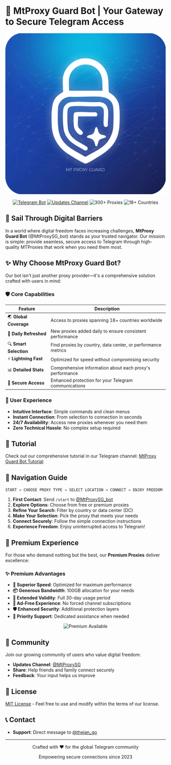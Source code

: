 # 🔐 MtProxy Guard Bot | Your Gateway to Secure Telegram Access

![MtProxy Guard Bot - Secure Your Connection](./images/banner.png)

<div align="center">
  <a href="https://t.me/MtProxySG_bot"><img src="https://img.shields.io/badge/Telegram-Bot-blue?style=for-the-badge&logo=telegram" alt="Telegram Bot"></a>
  <a href="https://t.me/MtProxySG"><img src="https://img.shields.io/badge/Updates-Channel-blue?style=for-the-badge&logo=telegram" alt="Updates Channel"></a>
  <img src="https://img.shields.io/badge/Proxies-300%2B-success?style=for-the-badge" alt="300+ Proxies">
  <img src="https://img.shields.io/badge/Countries-18%2B-orange?style=for-the-badge" alt="18+ Countries">
</div>

## 🌊 Sail Through Digital Barriers

In a world where digital freedom faces increasing challenges, **MtProxy Guard Bot** (@MtProxySG_bot) stands as your trusted navigator. Our mission is simple: provide seamless, secure access to Telegram through high-quality MTProxies that work when you need them most.

## ✨ Why Choose MtProxy Guard Bot?

Our bot isn't just another proxy provider—it's a comprehensive solution crafted with users in mind:

### 🛡️ Core Capabilities
| Feature | Description |
|---------|-------------|
| 🌏 **Global Coverage** | Access to proxies spanning 18+ countries worldwide |
| 🔄 **Daily Refreshed** | New proxies added daily to ensure consistent performance |
| 🔍 **Smart Selection** | Find proxies by country, data center, or performance metrics |
| ⚡ **Lightning Fast** | Optimized for speed without compromising security |
| 📊 **Detailed Stats** | Comprehensive information about each proxy's performance |
| 🔐 **Secure Access** | Enhanced protection for your Telegram communications |

### 🚀 User Experience
- **Intuitive Interface**: Simple commands and clean menus
- **Instant Connection**: From selection to connection in seconds
- **24/7 Availability**: Access new proxies whenever you need them
- **Zero Technical Hassle**: No complex setup required

## 📖 Tutorial
Check out our comprehensive tutorial in our Telegram channel: [MtProxy Guard Bot Tutorial](https://t.me/MtProxySG/10)

## 🧭 Navigation Guide

```
START → CHOOSE PROXY TYPE → SELECT LOCATION → CONNECT → ENJOY FREEDOM
```

1. **First Contact**: Send `/start` to [@MtProxySG_bot](https://t.me/MtProxySG_bot)
2. **Explore Options**: Choose from free or premium proxies
3. **Refine Your Search**: Filter by country or data center (DC)
4. **Make Your Selection**: Pick the proxy that meets your needs
5. **Connect Securely**: Follow the simple connection instructions
6. **Experience Freedom**: Enjoy uninterrupted access to Telegram!

## 💎 Premium Experience

For those who demand nothing but the best, our **Premium Proxies** deliver excellence:

### ✨ Premium Advantages
- **🚄 Superior Speed**: Optimized for maximum performance
- **📦 Generous Bandwidth**: 100GB allocation for your needs
- **📅 Extended Validity**: Full 30-day usage period
- **🛑 Ad-Free Experience**: No forced channel subscriptions
- **🛡️ Enhanced Security**: Additional protection layers
- **📱 Priority Support**: Dedicated assistance when needed

<div align="center">
  <img src="https://img.shields.io/badge/Premium-Upgrade_Available-gold?style=for-the-badge" alt="Premium Available">
</div>

## 🤝 Community

Join our growing community of users who value digital freedom:

- **Updates Channel**: [@MtProxySG](https://t.me/MtProxySG)
- **Share**: Help friends and family connect securely
- **Feedback**: Your input helps us improve

## 📜 License

[MIT License](LICENSE.md) - Feel free to use and modify within the terms of our license.

## 📞 Contact

- **Support**: Direct message to [@thejan_go](https://t.me/thejan_go)

---
<div align="center">
  <p>Crafted with ❤️ for the global Telegram community</p>
  <p>Empowering secure connections since 2023</p>
</div>
